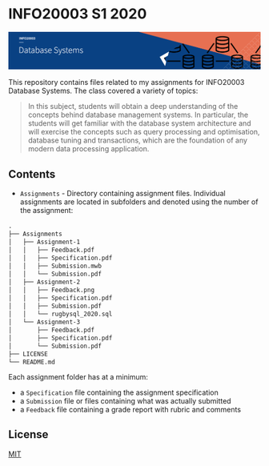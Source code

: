 # INFO20003 S1 2020

![Subject Banner](banner-info20003-2.png)

This repository contains files related to my assignments for INFO20003 Database Systems. The class covered a variety of topics:

> In this subject, students will obtain a deep understanding of the concepts behind database management systems. In particular, the students will get familiar with the database system architecture and will exercise the concepts such as query processing and optimisation, database tuning and transactions, which are the foundation of any modern data processing application.

## Contents

* `Assignments` - Directory containing assignment files. Individual assignments are located in subfolders and denoted using the number of the assignment:

```
.
├── Assignments
│   ├── Assignment-1
│   │   ├── Feedback.pdf
│   │   ├── Specification.pdf
│   │   ├── Submission.mwb
│   │   └── Submission.pdf
│   ├── Assignment-2
│   │   ├── Feedback.png
│   │   ├── Specification.pdf
│   │   ├── Submission.pdf
│   │   └── rugbysql_2020.sql
│   └── Assignment-3
│       ├── Feedback.pdf
│       ├── Specification.pdf
│       └── Submission.pdf
├── LICENSE
└── README.md
```

Each assignment folder has at a minimum:

* a `Specification` file containing the assignment specification
* a `Submission` file or files containing what was actually submitted
* a `Feedback` file containing a grade report with rubric and comments

## License
[MIT](https://choosealicense.com/licenses/mit/)
